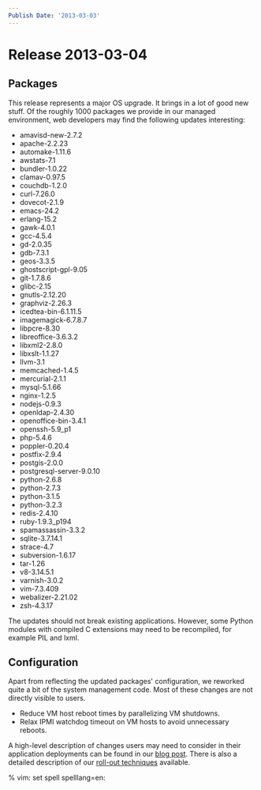 ```yaml
---
Publish Date: '2013-03-03'
---
```


# Release 2013-03-04

## Packages

This release represents a major OS upgrade. It brings in a lot of good new
stuff. Of the roughly 1000 packages we provide in our managed environment,
web developers may find the following updates interesting:

- amavisd-new-2.7.2
- apache-2.2.23
- automake-1.11.6
- awstats-7.1
- bundler-1.0.22
- clamav-0.97.5
- couchdb-1.2.0
- curl-7.26.0
- dovecot-2.1.9
- emacs-24.2
- erlang-15.2
- gawk-4.0.1
- gcc-4.5.4
- gd-2.0.35
- gdb-7.3.1
- geos-3.3.5
- ghostscript-gpl-9.05
- git-1.7.8.6
- glibc-2.15
- gnutls-2.12.20
- graphviz-2.26.3
- icedtea-bin-6.1.11.5
- imagemagick-6.7.8.7
- libpcre-8.30
- libreoffice-3.6.3.2
- libxml2-2.8.0
- libxslt-1.1.27
- llvm-3.1
- memcached-1.4.5
- mercurial-2.1.1
- mysql-5.1.66
- nginx-1.2.5
- nodejs-0.9.3
- openldap-2.4.30
- openoffice-bin-3.4.1
- openssh-5.9_p1
- php-5.4.6
- poppler-0.20.4
- postfix-2.9.4
- postgis-2.0.0
- postgresql-server-9.0.10
- python-2.6.8
- python-2.7.3
- python-3.1.5
- python-3.2.3
- redis-2.4.10
- ruby-1.9.3_p194
- spamassassin-3.3.2
- sqlite-3.7.14.1
- strace-4.7
- subversion-1.6.17
- tar-1.26
- v8-3.14.5.1
- varnish-3.0.2
- vim-7.3.409
- webalizer-2.21.02
- zsh-4.3.17

The updates should not break existing applications. However, some Python
modules with compiled C extensions may need to be recompiled, for example PIL
and lxml.

## Configuration

Apart from reflecting the updated packages' configuration, we reworked quite a
bit of the system management code. Most of these changes are not directly
visible to users.

- Reduce VM host reboot times by parallelizing VM shutdowns.
- Relax IPMI watchdog timeout on VM hosts to avoid unnecessary reboots.

A high-level description of changes users may need to consider in their
application deployments can be found in our [blog post].
There is also a detailed description of our [roll-out techniques] available.

% vim: set spell spelllang=en:

[blog post]: http://gocepthosting.blogspot.de/2013/02/major-os-update-roll-out-starting-from.html
[roll-out techniques]: http://blog.gocept.com/2013/03/03/how-we-organize-large-scale-roll-outs/
